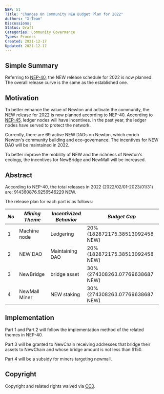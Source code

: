```yaml
---
NEP: 51
Title: "Changes On Community NEW Budget Plan for 2022"
Authors: "X-Team"
Discussions:
Status: Draft
Categories: Community Governance
Types: Process
Created: 2021-12-17
Updated: 2021-12-17
---
```


## Simple Summary

Referring to [NEP-40](https://neps.newtonproject.org/neps/nep-40/), the NEW release schedule for 2022 is now planned.
The overall release curve is the same as the established one.

## Motivation

To better enhance the value of Newton and activate the community, the NEW release for 2022 is now planned according to NEP-40.
According to [NEP-45](https://neps.newtonproject.org/neps/nep-45/), ledger nodes will have incentives.
In the past year, the ledger nodes have served to protect the network.

Currently, there are 69 active NEW DAOs on Newton, which enrich Newton's community building and eco-governance. The incentives for NEW DAO will be maintained in 2022.

To better improve the mobility of NEW and the richness of Newton's ecology, the incentives for NewBridge and NewMall will be increased.

## Abstract

According to NEP-40, the total releases in 2022 (2022/02/01-2023/01/31) are: 914360876.9256546229 NEW.

The release plan for each part is as follows:

| _No_ | _Mining Theme_ | _Incentivized Behavior_ | _Budget Cap_                    |
| ---- | -------------- | ----------------------- | ------------------------------- |
| 1    | Machine node   | Ledgering               | 20% (182872175.38513092458 NEW) |
| 2    | NEW DAO        | Maintaining DAO         | 20% (182872175.38513092458 NEW) |
| 3    | NewBridge      | bridge asset            | 30% (274308263.07769638687 NEW) |
| 4    | NewMall Miner  | NEW staking             | 30% (274308263.07769638687 NEW) |

## Implementation

Part 1 and Part 2 will follow the implementation method of the related themes in NEP-40.

Part 3 will be granted to NewChain receiving addresses that bridge their assets to NewChain and whose bridge amount is not less than $150.

Part 4 will be a subsidy for miners targeting newmall.

## Copyright

Copyright and related rights waived via [CC0](https://creativecommons.org/publicdomain/zero/1.0/).
